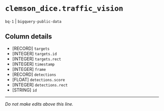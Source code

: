 # `clemson_dice.traffic_vision`
`bq-1` | `bigquery-public-data`

## Column details
* [RECORD]    `targets`
* [INTEGER]   `targets.id`
* [INTEGER]   `targets.rect`
* [INTEGER]   `timestamp`
* [INTEGER]   `frame`
* [RECORD]    `detections`
* [FLOAT]     `detections.score`
* [INTEGER]   `detections.rect`
* [STRING]    `id`

-------------------------------------------------------------------------------
*Do not make edits above this line.*
